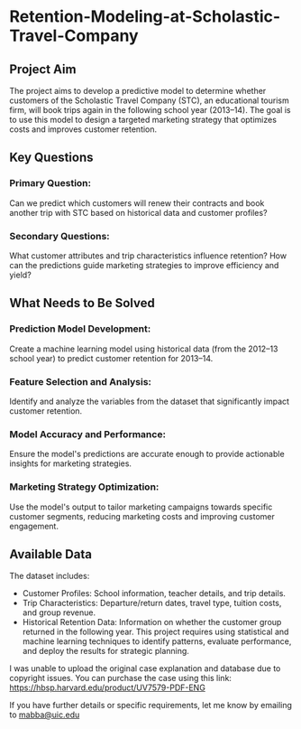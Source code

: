 # Retention-Modeling-at-Scholastic-Travel-Company

## Project Aim
The project aims to develop a predictive model to determine whether customers of the Scholastic Travel Company (STC), an educational tourism firm, will book trips again in the following school year (2013–14). The goal is to use this model to design a targeted marketing strategy that optimizes costs and improves customer retention.

## Key Questions
### Primary Question:
Can we predict which customers will renew their contracts and book another trip with STC based on historical data and customer profiles?

### Secondary Questions:
What customer attributes and trip characteristics influence retention?
How can the predictions guide marketing strategies to improve efficiency and yield?
## What Needs to Be Solved
### Prediction Model Development:
Create a machine learning model using historical data (from the 2012–13 school year) to predict customer retention for 2013–14.

### Feature Selection and Analysis:
Identify and analyze the variables from the dataset that significantly impact customer retention.

### Model Accuracy and Performance:
Ensure the model's predictions are accurate enough to provide actionable insights for marketing strategies.

### Marketing Strategy Optimization:
Use the model's output to tailor marketing campaigns towards specific customer segments, reducing marketing costs and improving customer engagement.

## Available Data
The dataset includes:

+ Customer Profiles: School information, teacher details, and trip details.
+ Trip Characteristics: Departure/return dates, travel type, tuition costs, and group revenue.
+ Historical Retention Data: Information on whether the customer group returned in the following year.
This project requires using statistical and machine learning techniques to identify patterns, evaluate performance, and deploy the results for strategic planning.

I was unable to upload the original case explanation and database due to copyright issues. You can purchase the case using this link: https://hbsp.harvard.edu/product/UV7579-PDF-ENG

If you have further details or specific requirements, let me know by emailing to mabba@uic.edu
